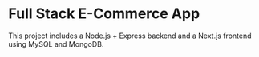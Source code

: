 # Full Stack E-Commerce App

This project includes a Node.js + Express backend and a Next.js frontend using MySQL and MongoDB.